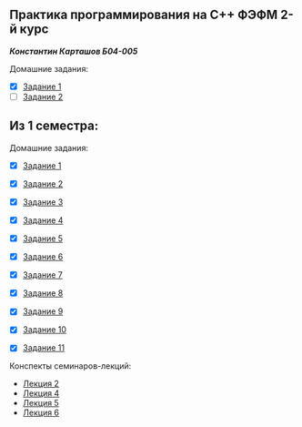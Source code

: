 ## Практика программирования на C++ ФЭФМ 2-й курс
***Константин Карташов Б04-005***

Домашние задания:

- [x] [Задание 1](homework/hw1)
- [ ] [Задание 2](homework/hw2)

## Из 1 семестра:

Домашние задания:
 - [x] [Задание 1](sem%201/homework/hw1)
 - [x] [Задание 2](sem%201/homework/hw2)
 - [x] [Задание 3](sem%201/homework/hw3)
 - [x] [Задание 4](sem%201/homework/hw4)
 - [x] [Задание 5](sem%201/homework/hw5)
 - [x] [Задание 6](sem%201/homework/hw6)
 - [x] [Задание 7](sem%201/homework/hw7)
 - [x] [Задание 8](sem%201/homework/hw8)
 - [x] [Задание 9](sem%201/homework/hw9)
 - [x] [Задание 10](sem%201/homework/hw10)
 - [x] [Задание 11](sem%201/homework/hw11)


Конспекты семинаров-лекций:
 - [Лекция 2](sem%201/lessons/lesson2/lesson.md)
 - [Лекция 4](sem%201/lessons/lesson4/lesson.md)
 - [Лекция 5](sem%201/lessons/lesson5/lesson.md)
 - [Лекция 6](sem%201/lessons/lesson6/lesson.md)